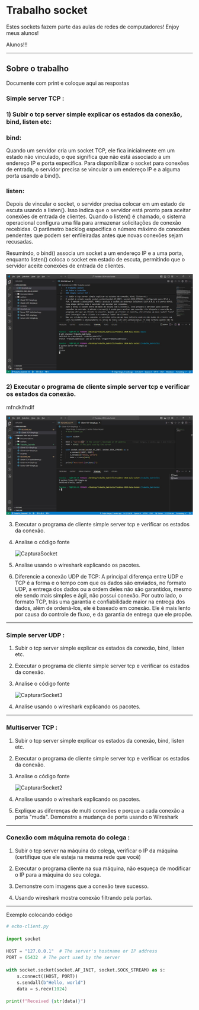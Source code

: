 # Trabalho socket

Estes sockets fazem parte das aulas de redes de computadores!
Enjoy meus alunos!

Alunos!!!
***
## Sobre o trabalho

Documente com print e coloque aqui as respostas

### Simple server TCP :

### 1) Subir o tcp server simple explicar os estados da conexão, bind, listen etc:
   
### bind:
Quando um servidor cria um socket TCP, ele fica inicialmente em um estado não vinculado, o que significa que não está associado a um endereço IP e porta específica. Para disponibilizar o socket para conexões de entrada, o servidor precisa se vincular a um endereço IP e a alguma porta usando a bind().

### listen:
Depois de vincular o socket, o servidor precisa colocar em um estado de escuta usando a listen(). Isso indica que o servidor está pronto para aceitar conexões de entrada de clientes.
Quando o listen() é chamado, o sistema operacional configura uma fila para armazenar solicitações de conexão recebidas. O parâmetro backlog especifica o número máximo de conexões pendentes que podem ser enfileiradas antes que novas conexões sejam recusadas.

Resumindo, o bind() associa um socket a um endereço IP e a uma porta, enquanto listen() coloca o socket em estado de escuta, permitindo que o servidor aceite conexões de entrada de clientes.

![Start PY Server](Trabalho_Gabrielle/01.jpg)

### 2) Executar o programa de cliente simple server tcp e verificar os estados da conexão.


mfndklfndlf

![Start PY Server](Trabalho_Gabrielle/02.jpg)



3) Executar o programa de cliente simple server tcp e verificar os estados da conexão.

4) Analise o código fonte

   ![CapturaSocket](https://github.com/felipengeletrica/Fundatec-2024-Aula-Socket/assets/128739261/ba7a9ce7-a9cf-4153-94c4-113111b8e957)



6) Analise usando o wireshark explicando os pacotes.

7) Diferencie a conexão UDP de TCP:
A principal diferença entre UDP e TCP é a forma e o tempo com que os dados são enviados,
no formato UDP, a entrega dos dados ou a ordem deles não são garantidos, mesmo ele
sendo mais simples e ágil, não possui conexão. Por outro lado, o formato TCP, trás uma
garantia e confiabilidade maior na entrega dos dados, além de ordená-los, ele é baseado em
conexão. Ele é mais lento por causa do controle de fluxo, e da garantia de entrega que ele
propõe.
***

### Simple server UDP :

1) Subir o tcp server simple explicar os estados da conexão, bind, listen etc.

2) Executar o programa de cliente simple server tcp e verificar os estados da conexão.

3) Analise o código fonte

   ![CapturarSocket3](https://github.com/felipengeletrica/Fundatec-2024-Aula-Socket/assets/128739261/bc2a8c7e-2f57-4631-b2e2-1cb57ef813e1)


5) Analise usando o wireshark explicando os pacotes.

***

### Multiserver TCP :

1) Subir o tcp server simple explicar os estados da conexão, bind, listen etc.

2) Executar o programa de cliente simple server tcp e verificar os estados da conexão.

3) Analise o código fonte

   ![CapturarSocket2](https://github.com/felipengeletrica/Fundatec-2024-Aula-Socket/assets/128739261/3ff8896a-8765-4a04-820b-8abec47c8da4)


5) Analise usando o wireshark explicando os pacotes.

6) Explique as diferenças de multi conexões e porque a cada conexão a porta "muda". Demonstre a mudança de porta usando o Wireshark

***
### Conexão com máquina remota do colega :

1) Subir o tcp server na máquina do colega, verificar o IP da máquina (certifique que ele esteja na mesma rede que você)

2) Executar o programa cliente na sua máquina, não esqueça de modificar o IP para a máquina do seu colega.

3) Demonstre com imagens que a conexão teve sucesso.

4) Usando wireshark mostra conexão filtrando pela portas.

***
Exemplo colocando código

```python
# echo-client.py

import socket

HOST = "127.0.0.1"  # The server's hostname or IP address
PORT = 65432  # The port used by the server

with socket.socket(socket.AF_INET, socket.SOCK_STREAM) as s:
    s.connect((HOST, PORT))
    s.sendall(b"Hello, world")
    data = s.recv(1024)

print(f"Received {str(data)}")
```



